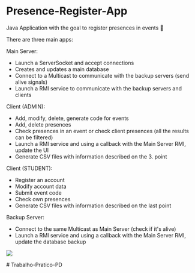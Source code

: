 # Presence-Register-App
Java Application with the goal to register presences in events 📝

There are three main apps: 

Main Server:
- Launch a ServerSocket and accept connections
- Creates and updates a main database
- Connect to a Multicast to communicate with the backup servers (send alive signals)
- Launch a RMI service to communicate with the backup servers and clients

Client (ADMIN):
- Add, modify, delete, generate code for events
- Add, delete presences
- Check presences in an event or check client presences (all the results can be filtered)
- Launch a RMI service and using a callback with the Main Server RMI, update the UI
- Generate CSV files with information described on the 3. point

Client (STUDENT):
- Register an account
- Modify account data
- Submit event code
- Check own presences
- Generate CSV files with information described on the last point

Backup Server:
- Connect to the same Multicast as Main Server (check if it's alive)
- Launch a RMI service and using a callback with the Main Server RMI, update the database backup

<p align="left">
  <a href="https://skillicons.dev">
    <img src="https://skillicons.dev/icons?i=java,sqlite" />
  </a>
</p>
#   T r a b a l h o - P r a t i c o - P D  
 